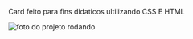 Card feito para fins didaticos ultilizando CSS E HTML

![foto do projeto rodando](imgur.com/WhHaHKT.png)



